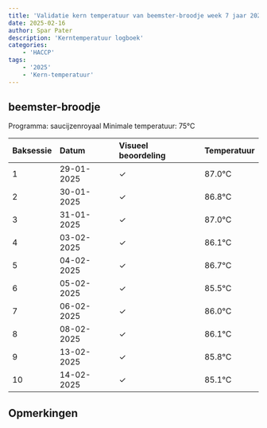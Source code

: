 ```yaml
---
title: 'Validatie kern temperatuur van beemster-broodje week 7 jaar 2025'
date: 2025-02-16
author: Spar Pater
description: 'Kerntemperatuur logboek'
categories:
    - 'HACCP'
tags:
    - '2025'
    - 'Kern-temperatuur'
---
```


## beemster-broodje

Programma: saucijzenroyaal
Minimale temperatuur: 75°C

| Baksessie | Datum | Visueel beoordeling | Temperatuur |
|:---|:---|:---|:---|
| 1 | 29-01-2025 | &check; | 87.0°C |
| 2 | 30-01-2025 | &check; | 86.8°C |
| 3 | 31-01-2025 | &check; | 87.0°C |
| 4 | 03-02-2025 | &check; | 86.1°C |
| 5 | 04-02-2025 | &check; | 86.7°C |
| 6 | 05-02-2025 | &check; | 85.5°C |
| 7 | 06-02-2025 | &check; | 86.0°C |
| 8 | 08-02-2025 | &check; | 86.1°C |
| 9 | 13-02-2025 | &check; | 85.8°C |
| 10 | 14-02-2025 | &check; | 85.1°C |

## Opmerkingen


